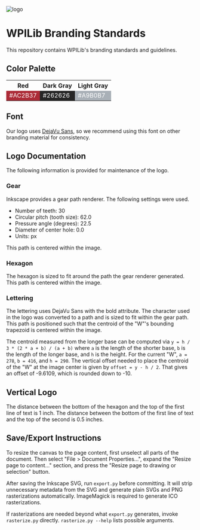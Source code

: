 ![logo](https://rawgithub.com/wpilibsuite/branding/master/svg/wpilib-horiz-team.svg)

# WPILib Branding Standards

This repository contains WPILib's branding standards and guidelines.

## Color Palette

<table>
  <tr>
    <th>Red</th>
    <th>Dark Gray</th>
    <th>Light Gray</th>
  </tr>
  <tr>
    <td style="background-color: #ac2b37; color: white;">#AC2B37</td>
    <td style="background-color: #262626; color: white;">#262626</td>
    <td style="background-color: #a9b0b7; color: white;">#A9B0B7</td>
  </tr>
</table>

## Font

Our logo uses [DejaVu Sans](DejaVuSans.ttf), so we recommend using this font on other branding material for consistency.

## Logo Documentation

The following information is provided for maintenance of the logo.

### Gear

Inkscape provides a gear path renderer. The following settings were used.

* Number of teeth: 30
* Circular pitch (tooth size): 62.0
* Pressure angle (degrees): 22.5
* Diameter of center hole: 0.0
* Units: px

This path is centered within the image.

### Hexagon

The hexagon is sized to fit around the path the gear renderer generated. This path is centered within the image.

### Lettering

The lettering uses DejaVu Sans with the bold attribute. The character used in the logo was converted to a path and is sized to fit within the gear path. This path is positioned such that the centroid of the "W"'s bounding trapezoid is centered within the image.

The centroid measured from the longer base can be computed via `y = h / 3 * (2 * a + b) / (a + b)` where `a` is the length of the shorter base, `b` is the length of the longer base, and `h` is the height. For the current "W", `a = 278`, `b = 416`, and `h = 290`. The vertical offset needed to place the centroid of the "W" at the image center is given by `offset = y - h / 2`. That gives an offset of -9.6109, which is rounded down to -10.

## Vertical Logo

The distance between the bottom of the hexagon and the top of the first line of text is 1 inch. The distance between the bottom of the first line of text and the top of the second is 0.5 inches.

## Save/Export Instructions

To resize the canvas to the page content, first unselect all parts of the document. Then select "File > Document Properties...", expand the "Resize page to content..." section, and press the "Resize page to drawing or selection" button.

After saving the Inkscape SVG, run `export.py` before committing. It will strip unnecessary metadata from the SVG and generate plain SVGs and PNG rasterizations automatically. ImageMagick is required to generate ICO rasterizations.

If rasterizations are needed beyond what `export.py` generates, invoke `rasterize.py` directly. `rasterize.py --help` lists possible arguments.
